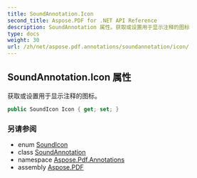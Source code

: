 ```yaml
---
title: SoundAnnotation.Icon
second_title: Aspose.PDF for .NET API Reference
description: SoundAnnotation 属性。获取或设置用于显示注释的图标
type: docs
weight: 30
url: /zh/net/aspose.pdf.annotations/soundannotation/icon/
---
```

## SoundAnnotation.Icon 属性

获取或设置用于显示注释的图标。

```csharp
public SoundIcon Icon { get; set; }
```

### 另请参阅

* enum [SoundIcon](../../soundicon/)
* class [SoundAnnotation](../)
* namespace [Aspose.Pdf.Annotations](../../../aspose.pdf.annotations/)
* assembly [Aspose.PDF](../../../)